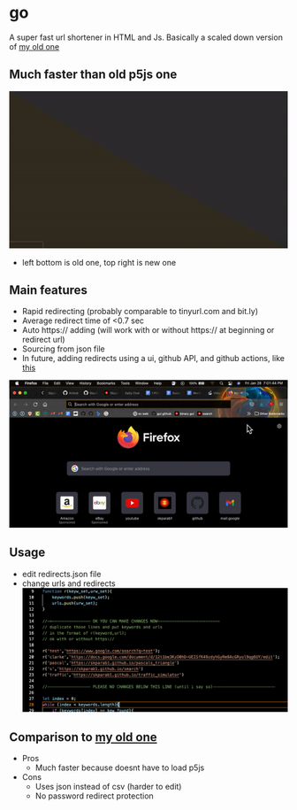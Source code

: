 # go
A super fast url shortener in HTML and Js. Basically a scaled down version of [my old one](github.com/skparab1/js-url-shortener)

## Much faster than old p5js one

![](assets/ezgif.com-gif-maker(10).gif)

- left bottom is old one, top right is new one

## Main features
- Rapid redirecting (probably comparable to tinyurl.com and bit.ly)
- Average redirect time of <0.7 sec
- Auto https:// adding (will work with or without https:// at beginning or redirect url)
- Sourcing from json file
- In future, adding redirects using a ui, github API, and github actions, like [this](https://github.com/skparab1/server)

![](assets/ezgif.com-gif-maker(12).gif)

## Usage
- edit redirects.json file
- change urls and redirects
![](assets/usage.png)

## Comparison to [my old one](github.com/skparab1/js-url-shortener)
- Pros
  - Much faster because doesnt have to load p5js
- Cons
  - Uses json instead of csv (harder to edit)
  - No password redirect protection
